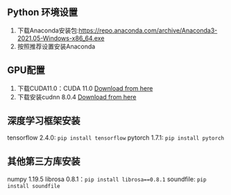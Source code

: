 ## Python 环境设置
1. 下载Anaconda安装包:https://repo.anaconda.com/archive/Anaconda3-2021.05-Windows-x86_64.exe  
2. 按照推荐设置安装Anaconda  

## GPU配置
1. 下载CUDA11.0：CUDA 11.0 [Download from here](https://developer.nvidia.com/cuda-11.0-download-archive)  
2. 下载安装cudnn 8.0.4 [Download from here](https://developer.nvidia.com/compute/machinelearning/cudnn/secure/8.0.4/11.0_20200923/cudnn-11.0-windows-x64-v8.0.4.30.zip)  

## 深度学习框架安装
tensorflow 2.4.0: `pip install tensorflow`
pytorch 1.7.1: `pip install pytorch`

## 其他第三方库安装
numpy 1.19.5
librosa 0.8.1：`pip install librosa==0.8.1`
soundfile: `pip install soundfile`

